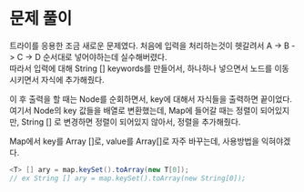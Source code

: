 # 문제 풀이
트라이를 응용한 조금 새로운 문제였다.
처음에 입력을 처리하는것이 헷갈려서 A -> B -> C -> D 순서대로 넣어야하는데 실수해버렸다.   
따라서 입력에 대해 String [] keywords를 만들어서, 하나하나 넣으면서 노드를 이동시키면서 자식에 추가해줬다.

이 후 출력을 할 때는 Node를 순회하면서, key에 대해서 자식들을 출력하면 끝이었다.   
여기서 Node의 key 값들을 배열로 변환했는데, Map에 들어갈 때는 정렬이 되어있지만, String [] 로 변경하면 정렬이 되어있지 않아서,
정렬을 추가해줬다.

Map에서 key를 Array []로, value를 Array[]로 자주 바꾸는데, 사용방법을 익혀야겠다.

```java
<T> [] ary = map.keySet().toArray(new T[0]); 
// ex String [] ary = map.keySet().toArray(new String[0]);
```